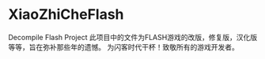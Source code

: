 # XiaoZhiCheFlash
Decompile Flash Project
此项目中的文件为FLASH游戏的改版，修复版，汉化版等等，旨在弥补那些年的遗憾。
为闪客时代干杯！致敬所有的游戏开发者。
